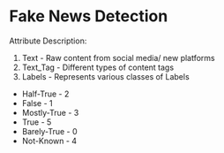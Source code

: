 # Fake News Detection

Attribute Description:

1. Text - Raw content from social media/ new platforms
2. Text_Tag - Different types of content tags
3. Labels - Represents various classes of Labels
  - Half-True - 2
  - False - 1
  - Mostly-True - 3
  - True - 5
  - Barely-True - 0
  - Not-Known - 4
